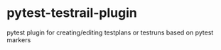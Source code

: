 # pytest-testrail-plugin
pytest plugin for creating/editing testplans or testruns based on pytest markers
